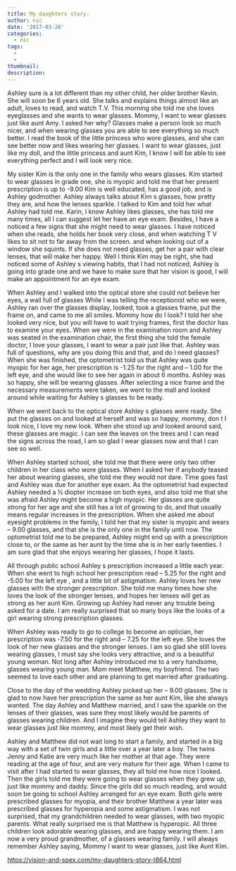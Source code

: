 ```yaml
---
title: My daughters story.
author: nic
date: '2017-03-26'
categories:
  - nic
tags:
  - 
  - 
thumbnail: 
description: 
---
```


Ashley sure is a lot different than my other child, her older brother Kevin.
She will soon be 6 years old.
She talks and explains things almost like an adult, loves to read, and watch T.V.
This morning she told me she loves eyeglasses and she wants to wear glasses.
Mommy, I want to wear glasses just like aunt Amy.
I asked her why?
Glasses make a person look so much nicer, and when wearing glasses you are able to see everything so much better.
I read the book of the little princess who wore glasses, and she can see better now and likes wearing her glasses.
I want to wear glasses, just like my doll, and the little princess and aunt Kim, I know I will be able to see everything perfect and I will look very nice.

My sister Kim is the only one in the family who wears glasses.
Kim started to wear glasses in grade one, she is myopic and told me that her present prescription is up to -9.00
Kim is well educated, has a good job, and is Ashley godmother.
Ashley always talks about Kim s glasses, how pretty they are, and how the lenses sparkle.
I talked to Kim and told her what Ashley had told me.
Karin, I know Ashley likes glasses, she has told me many times, all I can suggest let her have an eye exam.
Besides, I have a noticed a few signs that she might need to wear glasses.
I have noticed when she reads, she holds her book very close, and when watching T V likes to sit not to far away from the screen. and when looking out of a window she squints.
If she does not need glasses, get her a pair with clear lenses, that will make her happy.
Well I think Kim may be right, she had noticed some of Ashley s viewing habits, that I had not noticed,
Ashley is going into grade one and we have to make sure that her vision is good, I will make an appointment for an eye exam.

When Ashley and I walked into the optical store she could not believe her eyes, a wall full of glasses
While I was telling the receptionist who we were, Ashley ran over the glasses display, looked, took a glasses frame, put the frame on, and came to me all smiles.
Mommy how do I look?
I told her she looked very nice, but you will have to wait trying frames, first the doctor has to examine your eyes.
When we were in the examination room and Ashley was seated in the examination chair, the first thing she told the female doctor, I love your glasses, I want to wear a pair just like that.
Ashley was full of questions, why are you doing this and that, and do I need glasses?
When she was finished, the optometrist told us that Ashley was quite myopic for her age,
her prescription is -1.25 for the right and – 1.00 for the left eye, and she would like to see her again in about 6 months.
Ashley was so happy, she will be wearing glasses.
After selecting a nice frame and the necessary measurements were taken, we went to the mall and looked around while waiting for Ashley s glasses to be ready.

When we went back to the optical store Ashley s glasses were ready.
She put the glasses on and looked at herself and was so happy, mommy, don t I look nice, I love my new look.
When she stood up and looked around said, these glasses are magic. 
I can see the leaves on the trees and I can read the signs across the road, I am so glad I wear glasses now and that I can see so well.

When Ashley started school, she told me that there were only two other children in her class who wore glasses.
When I asked her if anybody teased her about wearing glasses, she told me they would not dare.
Time goes fast and Ashley was due for another eye exam.
As the optometrist had expected Ashley needed a ½ diopter increase on both eyes, and also told me that she was afraid Ashley might become a high myopic.
Her glasses are quite strong for her age and she still has a lot of growing to do, and that usually means regular increases in the prescription.
When she asked me about eyesight problems in the family, I told her that my sister is myopic and wears – 9.00 glasses, and that she is the only one in the family until now.
The optometrist told me to be prepared,  Ashley might end up with a prescription close to, or the same as her aunt by the time she is in her early twenties.
I am sure glad that she enjoys wearing her glasses, I hope it lasts.

All through public school Ashley s prescription increased a little each year. 
When she went to high school her prescription read – 5.25 for the right and -5.00 for the left eye ,
and a little bit of astigmatism.
Ashley loves her new glasses with the stronger prescription. 
She told me many times how she loves the look of the stronger lenses, and hopes her lenses will get as strong as her aunt Kim.
Growing up Ashley had never any trouble being asked for a date. 
I am really surprised that so many boys like the looks of a girl wearing strong prescription glasses.

When Ashley was ready to go to college to become an optician, her prescription was  -7.50 for the right and – 7.25 for the left eye.
She loves the look of her new glasses and the stronger lenses.
I am so glad she still loves wearing glasses, I must say she looks very attractive, and is a beautiful young woman.
Not long after Ashley introduced me to a very handsome, glasses wearing young man.
Mom meet Matthew, my boyfriend.
The two seemed to love each other and are planning to get married after graduating.

Close to the day of the wedding Ashley picked up her – 9.00 glasses.
She is glad to now have her prescription the same as her aunt Kim, like she always wanted. 
The day Ashley and Matthew married, and I saw the sparkle on the lenses of their glasses,
was sure they most likely would be parents of glasses wearing children.
And I imagine they would tell Ashley they want to wear glasses just like mommy,
and most likely get their wish.

Ashley and Matthew did not wait long to start a family, and started in a big way with a set of twin girls and a little over a year later a boy.
The twins Jenny and Katie are very much like her mother at that age.
They were reading at the age of four, and are very mature for their age.
When I came to visit after I had started to wear glasses, they all told me how nice I looked.
Then the girls told me they were going to wear glasses when they grew up, just like mommy and daddy.
Since the girls did so much reading, and would soon be going to school Ashley arranged for an eye exam.
Both girls were prescribed glasses for myopia, and their brother Matthew a year later was prescribed glasses  for hyperopia and some astigmatism.
I was not surprised, that my grandchildren needed to wear glasses, with two myopic parents. 
What really surprised me is that Matthew is hyperopic.
All three children look adorable wearing glasses, and are happy wearing them.
I am now a very proud grandmother, of a glasses wearing family. 
I will always remember Ashley saying,
Mommy I want to wear glasses, just like Aunt Kim.

https://vision-and-spex.com/my-daughters-story-t864.html

